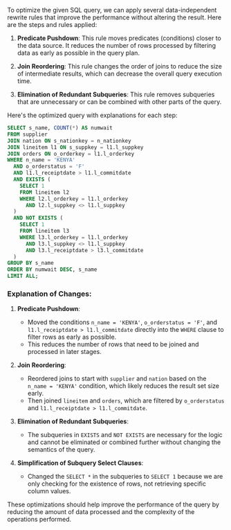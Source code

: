 To optimize the given SQL query, we can apply several data-independent rewrite rules that improve the performance without altering the result. Here are the steps and rules applied:

1. **Predicate Pushdown**: This rule moves predicates (conditions) closer to the data source. It reduces the number of rows processed by filtering data as early as possible in the query plan.

2. **Join Reordering**: This rule changes the order of joins to reduce the size of intermediate results, which can decrease the overall query execution time.

3. **Elimination of Redundant Subqueries**: This rule removes subqueries that are unnecessary or can be combined with other parts of the query.

Here's the optimized query with explanations for each step:

```sql
SELECT s_name, COUNT(*) AS numwait
FROM supplier
JOIN nation ON s_nationkey = n_nationkey
JOIN lineitem l1 ON s_suppkey = l1.l_suppkey
JOIN orders ON o_orderkey = l1.l_orderkey
WHERE n_name = 'KENYA'
  AND o_orderstatus = 'F'
  AND l1.l_receiptdate > l1.l_commitdate
  AND EXISTS (
    SELECT 1
    FROM lineitem l2
    WHERE l2.l_orderkey = l1.l_orderkey
      AND l2.l_suppkey <> l1.l_suppkey
  )
  AND NOT EXISTS (
    SELECT 1
    FROM lineitem l3
    WHERE l3.l_orderkey = l1.l_orderkey
      AND l3.l_suppkey <> l1.l_suppkey
      AND l3.l_receiptdate > l3.l_commitdate
  )
GROUP BY s_name
ORDER BY numwait DESC, s_name
LIMIT ALL;
```

### Explanation of Changes:

1. **Predicate Pushdown**:
   - Moved the conditions `n_name = 'KENYA'`, `o_orderstatus = 'F'`, and `l1.l_receiptdate > l1.l_commitdate` directly into the `WHERE` clause to filter rows as early as possible.
   - This reduces the number of rows that need to be joined and processed in later stages.

2. **Join Reordering**:
   - Reordered joins to start with `supplier` and `nation` based on the `n_name = 'KENYA'` condition, which likely reduces the result set size early.
   - Then joined `lineitem` and `orders`, which are filtered by `o_orderstatus` and `l1.l_receiptdate > l1.l_commitdate`.

3. **Elimination of Redundant Subqueries**:
   - The subqueries in `EXISTS` and `NOT EXISTS` are necessary for the logic and cannot be eliminated or combined further without changing the semantics of the query.

4. **Simplification of Subquery Select Clauses**:
   - Changed the `SELECT *` in the subqueries to `SELECT 1` because we are only checking for the existence of rows, not retrieving specific column values.

These optimizations should help improve the performance of the query by reducing the amount of data processed and the complexity of the operations performed.